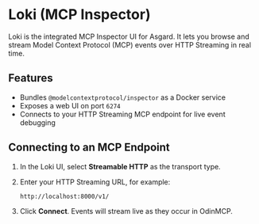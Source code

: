 # Loki (MCP Inspector)

Loki is the integrated MCP Inspector UI for Asgard. It lets you browse and stream Model Context Protocol (MCP) events over HTTP Streaming in real time.

## Features

- Bundles `@modelcontextprotocol/inspector` as a Docker service  
- Exposes a web UI on port `6274`  
- Connects to your HTTP Streaming MCP endpoint for live event debugging  

## Connecting to an MCP Endpoint

1. In the Loki UI, select **Streamable HTTP** as the transport type.  
2. Enter your HTTP Streaming URL, for example:

   ```
   http://localhost:8000/v1/
   ```

3. Click **Connect**. Events will stream live as they occur in OdinMCP.